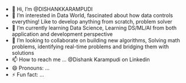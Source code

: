 - 👋 Hi, I’m @DISHANKKARAMPUDI
- 👀 I’m interested in Data World, fascinated about how data controls everything! Like to develop anything from scratch, problem solver
- 🌱 I’m currently learning Data Science, Learning DS/ML/AI from both application and development perspective
- 💞️ I’m looking to collaborate on building new algorithms, Solving math problems, identifying real-time problems and bridging them with solutions
- 📫 How to reach me ... @Dishank Karampudi on Linkedin
- 😄 Pronouns: ...
- ⚡ Fun fact: ...

<!---
DISHANKKARAMPUDI/DISHANKKARAMPUDI is a ✨ special ✨ repository because its `README.md` (this file) appears on your GitHub profile.
You can click the Preview link to take a look at your changes.
--->
